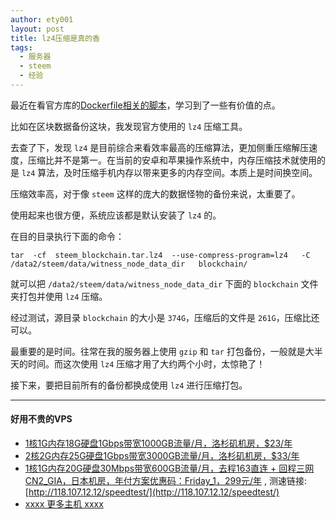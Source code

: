 ```yaml
---
author: ety001
layout: post
title: lz4压缩是真的香
tags:
  - 服务器
  - steem
  - 经验
---
```


最近在看官方库的[Dockerfile相关的脚本](https://github.com/steemit/steem/tree/master/contrib)，学习到了一些有价值的点。

比如在区块数据备份这块，我发现官方使用的 `lz4` 压缩工具。

去查了下，发现 `lz4` 是目前综合来看效率最高的压缩算法，更加侧重压缩解压速度，压缩比并不是第一。在当前的安卓和苹果操作系统中，内存压缩技术就使用的是 `lz4` 算法，及时压缩手机内存以带来更多的内存空间。本质上是时间换空间。

压缩效率高，对于像 `steem` 这样的庞大的数据怪物的备份来说，太重要了。

使用起来也很方便，系统应该都是默认安装了 `lz4` 的。

在目的目录执行下面的命令：

```
tar  -cf  steem_blockchain.tar.lz4  --use-compress-program=lz4   -C  /data2/steem/data/witness_node_data_dir   blockchain/
```

就可以把 `/data2/steem/data/witness_node_data_dir` 下面的 `blockchain` 文件夹打包并使用 `lz4` 压缩。

经过测试，源目录 `blockchain` 的大小是 `374G`，压缩后的文件是 `261G`，压缩比还可以。

最重要的是时间。往常在我的服务器上使用 `gzip` 和 `tar` 打包备份，一般就是大半天的时间。而这次使用 `lz4` 压缩才用了大约两个小时，太惊艳了！

接下来，要把目前所有的备份都换成使用 `lz4` 进行压缩打包。

---
#### 好用不贵的VPS
* [1核1G内存18G硬盘1Gbps带宽1000GB流量/月，洛杉矶机房，$23/年](https://my.racknerd.com/aff.php?aff=856&pid=207)
* [2核2G内存25G硬盘1Gbps带宽3000GB流量/月，洛杉矶机房，$33/年](https://my.racknerd.com/aff.php?aff=856&pid=208)
* [1核1G内存20G硬盘30Mbps带宽600GB流量/月，去程163直连 + 回程三网CN2_GIA，日本机房，年付方案优惠码：Friday_1，299元/年](https://kvm.yunserver.com/aff.php?aff=140&pid=79) , 测速链接: [http://118.107.12.12/speedtest/](http://118.107.12.12/speedtest/)
* [xxxx 更多主机 xxxx](https://1hour.win/)
